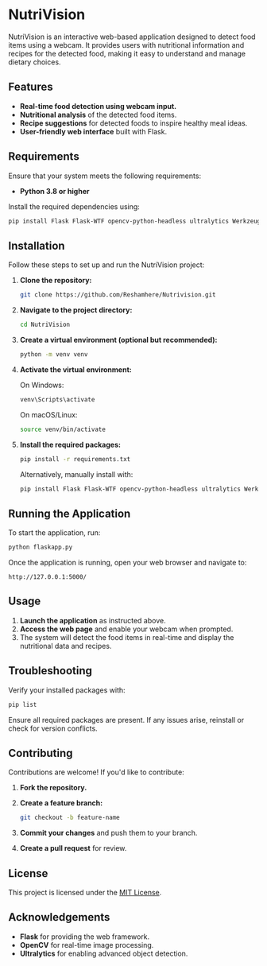 
# NutriVision

NutriVision is an interactive web-based application designed to detect food items using a webcam. It provides users with nutritional information and recipes for the detected food, making it easy to understand and manage dietary choices.

## Features

- **Real-time food detection using webcam input.**
- **Nutritional analysis** of the detected food items.
- **Recipe suggestions** for detected foods to inspire healthy meal ideas.
- **User-friendly web interface** built with Flask.

## Requirements

Ensure that your system meets the following requirements:

- **Python 3.8 or higher**

Install the required dependencies using:

```bash
pip install Flask Flask-WTF opencv-python-headless ultralytics Werkzeug
```

## Installation

Follow these steps to set up and run the NutriVision project:

1. **Clone the repository:**

   ```bash
   git clone https://github.com/Reshamhere/Nutrivision.git
   ```

2. **Navigate to the project directory:**

   ```bash
   cd NutriVision
   ```

3. **Create a virtual environment (optional but recommended):**

   ```bash
   python -m venv venv
   ```

4. **Activate the virtual environment:**

   On Windows:

   ```bash
   venv\Scripts\activate
   ```

   On macOS/Linux:

   ```bash
   source venv/bin/activate
   ```

5. **Install the required packages:**

   ```bash
   pip install -r requirements.txt
   ```

   Alternatively, manually install with:

   ```bash
   pip install Flask Flask-WTF opencv-python-headless ultralytics Werkzeug
   ```

## Running the Application

To start the application, run:

```bash
python flaskapp.py
```

Once the application is running, open your web browser and navigate to:

```plaintext
http://127.0.0.1:5000/
```

## Usage

1. **Launch the application** as instructed above.
2. **Access the web page** and enable your webcam when prompted.
3. The system will detect the food items in real-time and display the nutritional data and recipes.

## Troubleshooting

Verify your installed packages with:

```bash
pip list
```

Ensure all required packages are present. If any issues arise, reinstall or check for version conflicts.

## Contributing

Contributions are welcome! If you'd like to contribute:

1. **Fork the repository.**
2. **Create a feature branch:**

   ```bash
   git checkout -b feature-name
   ```

3. **Commit your changes** and push them to your branch.
4. **Create a pull request** for review.

## License

This project is licensed under the [MIT License](LICENSE).

## Acknowledgements

- **Flask** for providing the web framework.
- **OpenCV** for real-time image processing.
- **Ultralytics** for enabling advanced object detection.

